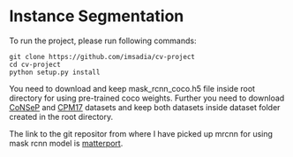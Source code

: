 # Instance Segmentation

To run the project, please run following commands:
```shell
git clone https://github.com/imsadia/cv-project
cd cv-project
python setup.py install
```

You need to download and keep mask_rcnn_coco.h5 file inside root directory for using pre-trained coco weights. Further you need to download 
[CoNSeP](https://drive.google.com/drive/folders/1LLlKd2tw__J4regVfiVWYGsjawZ_bGfP?usp=sharing) and 
[CPM17](https://drive.google.com/drive/folders/1l55cv3DuY-f7-JotDN7N5nbNnjbLWchK) datasets and keep both datasets 
inside dataset folder created in the root directory.

The link to the git repositor from where I have picked up mrcnn for using mask rcnn model is [matterport](https://github.com/matterport/Mask_RCNN).
